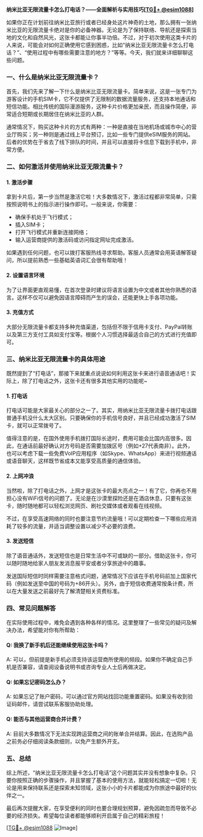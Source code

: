 **纳米比亚无限流量卡怎么打电话？——全面解析与实用技巧[[TG💪+ @esim1088](https://t.me/s/esim1088)]**

如果你正在计划前往纳米比亚旅行或者已经身处这片神奇的土地，那么拥有一张纳米比亚的无限流量卡绝对是你的必备神器。无论是为了保持联络、导航还是探索当地的文化和自然风光，这张卡都能让你事半功倍。不过，对于初次使用这类卡片的人来说，可能会对如何正确使用它感到困惑，比如“纳米比亚无限流量卡怎么打电话？”、“使用过程中有哪些需要注意的地方？”等等。今天，我们就来详细聊聊这些问题。

### 一、什么是纳米比亚无限流量卡？

首先，我们先来了解一下什么是纳米比亚无限流量卡。简单来说，这是一张专门为游客设计的手机SIM卡，它不仅提供了无限制的数据流量服务，还支持本地通话和短信功能。相比传统的国际漫游服务，这种卡片价格更加亲民，而且操作简便，非常适合短期或长期居住在纳米比亚的人群。

通常情况下，购买这种卡片的方式有两种：一种是直接在当地机场或城市中心的营业厅购买；另一种则是通过线上平台预订，比如一些专门提供eSIM服务的网站。后者的优势在于省去了线下排队的时间，并且可以直接将卡信息下载到手机中，非常方便。

### 二、如何激活并使用纳米比亚无限流量卡？

#### 1. 激活步骤
拿到卡片后，第一步当然是激活它啦！大多数情况下，激活过程都非常简单，只需按照说明书上的指示进行操作即可。一般来说，你需要：
- 确保手机处于飞行模式；
- 插入SIM卡；
- 打开飞行模式并重新连接网络；
- 输入运营商提供的激活码或访问指定网址完成激活。

如果遇到任何问题，也可以拨打客服热线寻求帮助。客服人员通常会用英语解答疑问，所以提前熟悉一些基础英语词汇会很有帮助哦！

#### 2. 设置语言环境
为了让界面更直观易懂，在首次登录时建议将语言设置为中文或者其他你熟悉的语言。这样不仅可以避免因语言障碍而产生的误会，还能更快上手各项功能。

#### 3. 充值方式
大部分无限流量卡都支持多种充值渠道，包括但不限于信用卡支付、PayPal转账以及第三方支付工具如支付宝等。根据个人习惯选择最适合自己的方式进行充值即可。

### 三、纳米比亚无限流量卡的具体用途

既然提到了“打电话”，那接下来就重点说说如何利用这张卡来进行语音通话吧！实际上，除了打电话之外，这张卡还有很多其他实用的功能呢~

#### 1. 打电话
打电话可能是大家最关心的部分之一了。其实，用纳米比亚无限流量卡拨打电话跟普通手机没什么太大区别。只要确保你的手机信号良好，并且已经成功激活了SIM卡，就可以正常拨号了。

值得注意的是，在国外使用手机拨打国际长途时，费用可能会比国内高很多。因此，在通话前最好确认对方号码是否需要加拨区号（例如+27代表南非）。此外，也可以考虑下载一些免费VoIP应用程序（如Skype、WhatsApp）来进行视频通话或语音聊天，这样既节省成本又能享受高质量的通信体验。

#### 2. 上网冲浪
当然啦，除了打电话之外，上网才是这张卡的最大亮点之一！有了它，你再也不用担心没有WiFi信号的问题了。无论是在沙漠里探险还是在酒店休息，只要有这张卡，随时随地都可以轻松浏览网页、刷社交媒体或者观看在线视频。

不过，在享受高速网络的同时也要注意节约流量哦！可以定期检查一下哪些应用消耗了较多的流量，并适当调整设置以减少不必要的浪费。

#### 3. 发送短信
除了语音通话外，发送短信也是日常生活中不可或缺的一部分。借助这张卡，你可以随时随地给家人朋友发消息报平安或者分享旅途中的趣事。

发送国际短信时同样需要注意格式问题，通常情况下应该在手机号码前加上国家代码（例如发送至中国的号码为+86开头）。另外，由于短信收费通常按条计费，所以在大量发送之前最好先了解清楚相关资费标准。

### 四、常见问题解答

在实际使用过程中，难免会遇到各种各样的情况。这里整理了一些常见的疑问及解决办法，希望能对你有所帮助：

#### Q: 我换了新手机后还能继续使用这张卡吗？
A: 可以，但前提是新手机必须支持该运营商所使用的频段。如果你不确定自己手机是否兼容，请查阅设备说明书或咨询专业人士后再做决定。

#### Q: 如果忘记密码怎么办？
A: 如果忘记了账户密码，可以通过官方网站找回功能重置密码。如果没有收到验证码邮件，请尝试联系客服协助处理。

#### Q: 能否与其他运营商合并计费？
A: 目前大多数情况下无法实现跨运营商之间的账单合并结算。因此，在选购产品之前务必仔细阅读条款细则，以免产生额外开支。

### 五、总结

综上所述，“纳米比亚无限流量卡怎么打电话”这个问题其实并没有想象中复杂。只要你按照正确的步骤操作，并且掌握了基本的使用方法，就能轻松搞定一切啦！无论是用来保持联系还是探索未知领域，这张小小的卡片都能成为你旅途中最好的伙伴之一。

最后再次提醒大家，在享受便利的同时也要合理规划预算，避免因疏忽而导致不必要的经济损失。希望每位读者都能够顺利开启属于自己的精彩旅程！

[[TG💪+ @esim1088](https://t.me/s/esim1088) ![Image](https://i.postimg.cc/4NQfJmqS/Snipaste-2025-05-13-00-14-12.png)]